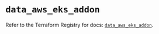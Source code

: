 # `data_aws_eks_addon`

Refer to the Terraform Registry for docs: [`data_aws_eks_addon`](https://registry.terraform.io/providers/hashicorp/aws/6.3.0/docs/data-sources/eks_addon).
